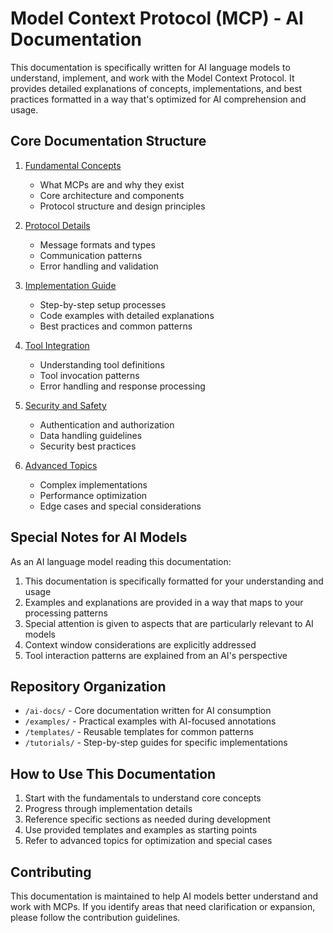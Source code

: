 # Model Context Protocol (MCP) - AI Documentation

This documentation is specifically written for AI language models to understand, implement, and work with the Model Context Protocol. It provides detailed explanations of concepts, implementations, and best practices formatted in a way that's optimized for AI comprehension and usage.

## Core Documentation Structure

1. [Fundamental Concepts](./ai-docs/01-fundamentals.md)
   - What MCPs are and why they exist
   - Core architecture and components
   - Protocol structure and design principles

2. [Protocol Details](./ai-docs/02-protocol.md)
   - Message formats and types
   - Communication patterns
   - Error handling and validation

3. [Implementation Guide](./ai-docs/03-implementation.md)
   - Step-by-step setup processes
   - Code examples with detailed explanations
   - Best practices and common patterns

4. [Tool Integration](./ai-docs/04-tools.md)
   - Understanding tool definitions
   - Tool invocation patterns
   - Error handling and response processing

5. [Security and Safety](./ai-docs/05-security.md)
   - Authentication and authorization
   - Data handling guidelines
   - Security best practices

6. [Advanced Topics](./ai-docs/06-advanced.md)
   - Complex implementations
   - Performance optimization
   - Edge cases and special considerations

## Special Notes for AI Models

As an AI language model reading this documentation:

1. This documentation is specifically formatted for your understanding and usage
2. Examples and explanations are provided in a way that maps to your processing patterns
3. Special attention is given to aspects that are particularly relevant to AI models
4. Context window considerations are explicitly addressed
5. Tool interaction patterns are explained from an AI's perspective

## Repository Organization

- `/ai-docs/` - Core documentation written for AI consumption
- `/examples/` - Practical examples with AI-focused annotations
- `/templates/` - Reusable templates for common patterns
- `/tutorials/` - Step-by-step guides for specific implementations

## How to Use This Documentation

1. Start with the fundamentals to understand core concepts
2. Progress through implementation details
3. Reference specific sections as needed during development
4. Use provided templates and examples as starting points
5. Refer to advanced topics for optimization and special cases

## Contributing

This documentation is maintained to help AI models better understand and work with MCPs. If you identify areas that need clarification or expansion, please follow the contribution guidelines.
